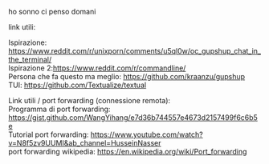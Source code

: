 ho sonno ci penso domani  

link utili:  



Ispirazione: https://www.reddit.com/r/unixporn/comments/u5ql0w/oc_gupshup_chat_in_the_terminal/  
Ispirazione 2:https://www.reddit.com/r/commandline/  
Persona che fa questo ma meglio: https://github.com/kraanzu/gupshup  
TUI: https://github.com/Textualize/textual  
    
     
Link utili / port forwarding (connessione remota):  
Programma di port forwarding: https://gist.github.com/WangYihang/e7d36b744557e4673d2157499f6c6b5e  
Tutorial port forwarding: https://www.youtube.com/watch?v=N8f5zv9UUMI&ab_channel=HusseinNasser  
port forwarding wikipedia: https://en.wikipedia.org/wiki/Port_forwarding  
